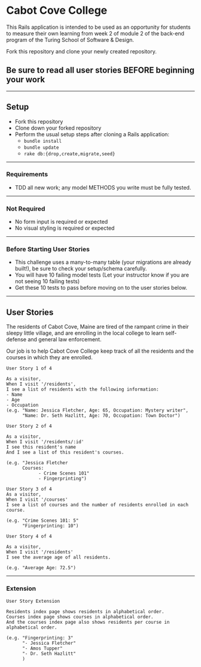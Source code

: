 # Cabot Cove College

This Rails application is intended to be used as an opportunity for students to measure their own learning from week 2 of module 2 of the back-end program of the Turing School of Software & Design.

Fork this repository and clone your newly created repository.

## Be sure to read all user stories BEFORE beginning your work
---

## Setup

* Fork this repository
* Clone down your forked repository
* Perform the usual setup steps after cloning a Rails application:
  - `bundle install`
  - `bundle update`
  - `rake db:{drop,create,migrate,seed}`
---

### Requirements

* TDD all new work; any model METHODS you write must be fully tested.
---
### Not Required

* No form input is required or expected
* No visual styling is required or expected
---
### Before Starting User Stories

* This challenge uses a many-to-many table (your migrations are already built!), be sure to check your setup/schema carefully.
* You will have 10 failing model tests (Let your instructor know if you are not seeing 10 failing tests)
* Get these 10 tests to pass before moving on to the user stories below.

---

## User Stories
The residents of Cabot Cove, Maine are tired of the rampant crime in their sleepy little village, and are enrolling in the local college to learn self-defense and general law enforcement. 

Our job is to help Cabot Cove College keep track of all the residents and the courses in which they are enrolled. 


```
User Story 1 of 4

As a visitor,
When I visit '/residents',
I see a list of residents with the following information:
- Name
- Age
- Occupation
(e.g. "Name: Jessica Fletcher, Age: 65, Occupation: Mystery writer", 
      "Name: Dr. Seth Hazlitt, Age: 70, Occupation: Town Doctor")
```

```
User Story 2 of 4

As a visitor,
When I visit '/residents/:id'
I see this resident's name
And I see a list of this resident's courses.

(e.g. "Jessica Fletcher
      Courses:
            - Crime Scenes 101"
            - Fingerprinting")
```

```
User Story 3 of 4
As a visitor,
When I visit '/courses'
I see a list of courses and the number of residents enrolled in each course.

(e.g. "Crime Scenes 101: 5"
      "Fingerprinting: 10")
```

```
User Story 4 of 4

As a visitor,
When I visit '/residents'
I see the average age of all residents.

(e.g. "Average Age: 72.5")
```
---
### Extension
```
User Story Extension

Residents index page shows residents in alphabetical order.
Courses index page shows courses in alphabetical order.
And the courses index page also shows residents per course in alphabetical order.

(e.g. "Fingerprinting: 3"
      "- Jessica Fletcher"  
      "- Amos Tupper"
      "- Dr. Seth Hazlitt"
      )
```

